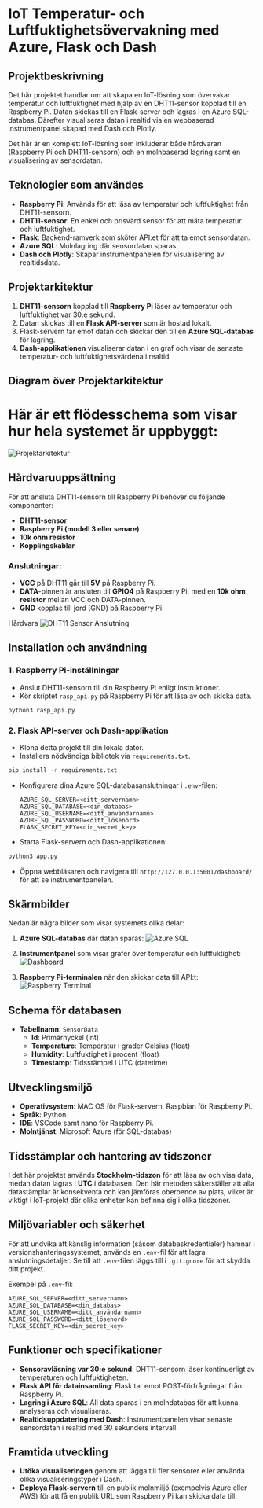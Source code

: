 # IoT Temperatur- och Luftfuktighetsövervakning med Azure, Flask och Dash

## Projektbeskrivning

Det här projektet handlar om att skapa en IoT-lösning som övervakar temperatur och luftfuktighet med hjälp av en DHT11-sensor kopplad till en Raspberry Pi. Datan skickas till en Flask-server och lagras i en Azure SQL-databas. Därefter visualiseras datan i realtid via en webbaserad instrumentpanel skapad med Dash och Plotly.

Det här är en komplett IoT-lösning som inkluderar både hårdvaran (Raspberry Pi och DHT11-sensorn) och en molnbaserad lagring samt en visualisering av sensordatan.

## Teknologier som användes
- **Raspberry Pi**: Används för att läsa av temperatur och luftfuktighet från DHT11-sensorn.
- **DHT11-sensor**: En enkel och prisvärd sensor för att mäta temperatur och luftfuktighet.
- **Flask**: Backend-ramverk som sköter API:et för att ta emot sensordatan.
- **Azure SQL**: Molnlagring där sensordatan sparas.
- **Dash och Plotly**: Skapar instrumentpanelen för visualisering av realtidsdata.

## Projektarkitektur
1. **DHT11-sensorn** kopplad till **Raspberry Pi** läser av temperatur och luftfuktighet var 30:e sekund.
2. Datan skickas till en **Flask API-server** som är hostad lokalt.
3. Flask-servern tar emot datan och skickar den till en **Azure SQL-databas** för lagring.
4. **Dash-applikationen** visualiserar datan i en graf och visar de senaste temperatur- och luftfuktighetsvärdena i realtid.

## Diagram över Projektarkitektur
# Här är ett flödesschema som visar hur hela systemet är uppbyggt:
![Projektarkitektur](images/Projektarkitektur.png)


## Hårdvaruuppsättning

För att ansluta DHT11-sensorn till Raspberry Pi behöver du följande komponenter:
- **DHT11-sensor**
- **Raspberry Pi (modell 3 eller senare)**
- **10k ohm resistor**
- **Kopplingskablar**

### Anslutningar:
- **VCC** på DHT11 går till **5V** på Raspberry Pi.
- **DATA**-pinnen är ansluten till **GPIO4** på Raspberry Pi, med en **10k ohm resistor** mellan VCC och DATA-pinnen.
- **GND** kopplas till jord (GND) på Raspberry Pi.

Hårdvara
![DHT11 Sensor Anslutning](images/dht11_sensor_setup.png)

## Installation och användning

### 1. Raspberry Pi-inställningar
- Anslut DHT11-sensorn till din Raspberry Pi enligt instruktioner.
- Kör skriptet `rasp_api.py` på Raspberry Pi för att läsa av och skicka data.

```bash
python3 rasp_api.py
```

### 2. Flask API-server och Dash-applikation
- Klona detta projekt till din lokala dator.
- Installera nödvändiga bibliotek via `requirements.txt`.

```bash
pip install -r requirements.txt
```

- Konfigurera dina Azure SQL-databasanslutningar i `.env`-filen:
  ```
  AZURE_SQL_SERVER=<ditt_servernamn>
  AZURE_SQL_DATABASE=<din_databas>
  AZURE_SQL_USERNAME=<ditt_användarnamn>
  AZURE_SQL_PASSWORD=<ditt_lösenord>
  FLASK_SECRET_KEY=<din_secret_key>
  ```
- Starta Flask-servern och Dash-applikationen:

```bash
python3 app.py
```

- Öppna webbläsaren och navigera till `http://127.0.0.1:5001/dashboard/` för att se instrumentpanelen.

## Skärmbilder
Nedan är några bilder som visar systemets olika delar:

1. **Azure SQL-databas** där datan sparas:
   ![Azure SQL](images/azure_sql.png)

2. **Instrumentpanel** som visar grafer över temperatur och luftfuktighet:
   ![Dashboard](images/dashboard.png)

3. **Raspberry Pi-terminalen** när den skickar data till API:t:
   ![Raspberry Terminal](images/raspberry_terminal.png)

## Schema för databasen
- **Tabellnamn**: `SensorData`
  - **Id**: Primärnyckel (int)
  - **Temperature**: Temperatur i grader Celsius (float)
  - **Humidity**: Luftfuktighet i procent (float)
  - **Timestamp**: Tidsstämpel i UTC (datetime)

## Utvecklingsmiljö
- **Operativsystem**: MAC OS för Flask-servern, Raspbian för Raspberry Pi.
- **Språk**: Python
- **IDE**: VSCode samt nano för Raspberry Pi.
- **Molntjänst**: Microsoft Azure (för SQL-databas)

## Tidsstämplar och hantering av tidszoner
I det här projektet används **Stockholm-tidszon** för att läsa av och visa data, medan datan lagras i **UTC** i databasen. Den här metoden säkerställer att alla datastämplar är konsekventa och kan jämföras oberoende av plats, vilket är viktigt i IoT-projekt där olika enheter kan befinna sig i olika tidszoner.

## Miljövariabler och säkerhet
För att undvika att känslig information (såsom databaskredentialer) hamnar i versionshanteringssystemet, används en `.env`-fil för att lagra anslutningsdetaljer. Se till att `.env`-filen läggs till i `.gitignore` för att skydda ditt projekt.

Exempel på `.env`-fil:
```plaintext
AZURE_SQL_SERVER=<ditt_servernamn>
AZURE_SQL_DATABASE=<din_databas>
AZURE_SQL_USERNAME=<ditt_användarnamn>
AZURE_SQL_PASSWORD=<ditt_lösenord>
FLASK_SECRET_KEY=<din_secret_key>
```

## Funktioner och specifikationer
- **Sensoravläsning var 30:e sekund**: DHT11-sensorn läser kontinuerligt av temperaturen och luftfuktigheten.
- **Flask API för datainsamling**: Flask tar emot POST-förfrågningar från Raspberry Pi.
- **Lagring i Azure SQL**: All data sparas i en molndatabas för att kunna analyseras och visualiseras.
- **Realtidsuppdatering med Dash**: Instrumentpanelen visar senaste sensordatan i realtid med 30 sekunders intervall.

## Framtida utveckling
- **Utöka visualiseringen** genom att lägga till fler sensorer eller använda olika visualiseringstyper i Dash.
- **Deploya Flask-servern** till en publik molnmiljö (exempelvis Azure eller AWS) för att få en publik URL som Raspberry Pi kan skicka data till.